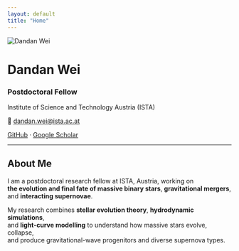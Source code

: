 ```yaml
---
layout: default
title: "Home"
---
```


<div class="profile-container">

  <div class="profile-left">
    <img src="/assets/images/me.jpg" alt="Dandan Wei" class="profile-pic">
  </div>

  <div class="profile-right">
    <h1>Dandan Wei</h1>
    <h3>Postdoctoral Fellow</h3>
    <p>Institute of Science and Technology Austria (ISTA)</p>
    <p>📧 <a href="mailto:dandan.wei@ista.ac.at">dandan.wei@ista.ac.at</a></p>
    <p>
      <a href="https://github.com/Dandan-star0">GitHub</a> ·
      <a href="https://scholar.google.com/">Google Scholar</a>
    </p>
  </div>

</div>

---

## About Me

I am a postdoctoral research fellow at ISTA, Austria, working on  
**the evolution and final fate of massive binary stars**, **gravitational mergers**,  
and **interacting supernovae**.  

My research combines **stellar evolution theory**, **hydrodynamic simulations**,  
and **light-curve modelling** to understand how massive stars evolve, collapse,  
and produce gravitational-wave progenitors and diverse supernova types.
